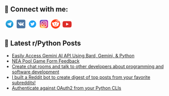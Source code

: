 ## 🔎 Connect with me:
[<img src="https://github.com/bullbesh/bullbesh/blob/main/images/Telegram.png" width="32" height="32" />](https://t.me/bullbesh)
[<img src="https://github.com/bullbesh/bullbesh/blob/main/images/VK.png" width="32" height="32" />](https://vk.com/bullbesh)
[<img src="https://github.com/bullbesh/bullbesh/blob/main/images/Twitter.png" width="32" height="32" />](https://twitter.com/bullbesh1)
[<img src="https://github.com/bullbesh/bullbesh/blob/main/images/Instagram.png" width="32" height="32" />](https://www.instagram.com/bullbesh)
[<img src="https://github.com/bullbesh/bullbesh/blob/main/images/Reddit.png" width="32" height="32" />](https://www.reddit.com/user/bullbesh)
[<img src="https://github.com/bullbesh/bullbesh/blob/main/images/YouTube.png" width="32" height="32" />](https://www.youtube.com/channel/UCtfjRs6uzgq5mfm8S06WTcg)

## 📕 Latest r/Python Posts
<!-- BLOG-POST-LIST:START -->
- [Easily Access Gemini AI API Using Bard, Gemini, &amp; Python](https://www.reddit.com/r/Python/comments/18eorvl/easily_access_gemini_ai_api_using_bard_gemini/)
- [NEA Pool Game Form Feedback](https://www.reddit.com/r/Python/comments/18ekx00/nea_pool_game_form_feedback/)
- [Create chat rooms and talk to other developers about programming and software development](https://www.reddit.com/r/Python/comments/18eiok8/create_chat_rooms_and_talk_to_other_developers/)
- [I built a Reddit bot to create digest of top posts from your favorite subreddits!](https://www.reddit.com/r/Python/comments/18eg9vt/i_built_a_reddit_bot_to_create_digest_of_top/)
- [Authenticate against OAuth2 from your Python CLIs](https://www.reddit.com/r/Python/comments/18efjwe/authenticate_against_oauth2_from_your_python_clis/)
<!-- BLOG-POST-LIST:END -->
